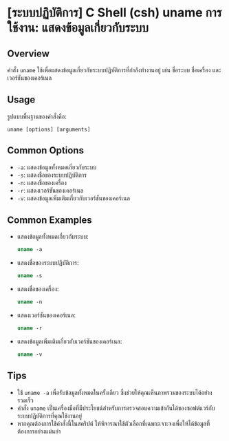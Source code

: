 # [ระบบปฏิบัติการ] C Shell (csh) uname การใช้งาน: แสดงข้อมูลเกี่ยวกับระบบ

## Overview
คำสั่ง `uname` ใช้เพื่อแสดงข้อมูลเกี่ยวกับระบบปฏิบัติการที่กำลังทำงานอยู่ เช่น ชื่อระบบ ชื่อเครื่อง และเวอร์ชันของเคอร์เนล

## Usage
รูปแบบพื้นฐานของคำสั่งคือ:
```
uname [options] [arguments]
```

## Common Options
- `-a`: แสดงข้อมูลทั้งหมดเกี่ยวกับระบบ
- `-s`: แสดงชื่อของระบบปฏิบัติการ
- `-n`: แสดงชื่อของเครื่อง
- `-r`: แสดงเวอร์ชันของเคอร์เนล
- `-v`: แสดงข้อมูลเพิ่มเติมเกี่ยวกับเวอร์ชันของเคอร์เนล

## Common Examples
- แสดงข้อมูลทั้งหมดเกี่ยวกับระบบ:
  ```csh
  uname -a
  ```

- แสดงชื่อของระบบปฏิบัติการ:
  ```csh
  uname -s
  ```

- แสดงชื่อของเครื่อง:
  ```csh
  uname -n
  ```

- แสดงเวอร์ชันของเคอร์เนล:
  ```csh
  uname -r
  ```

- แสดงข้อมูลเพิ่มเติมเกี่ยวกับเวอร์ชันของเคอร์เนล:
  ```csh
  uname -v
  ```

## Tips
- ใช้ `uname -a` เพื่อรับข้อมูลทั้งหมดในครั้งเดียว ซึ่งช่วยให้คุณเห็นภาพรวมของระบบได้อย่างรวดเร็ว
- คำสั่ง `uname` เป็นเครื่องมือที่มีประโยชน์สำหรับการตรวจสอบความเข้ากันได้ของซอฟต์แวร์กับระบบปฏิบัติการที่คุณใช้งานอยู่
- หากคุณต้องการใช้คำสั่งนี้ในสคริปต์ ให้พิจารณาใช้ตัวเลือกที่เฉพาะเจาะจงเพื่อให้ได้ข้อมูลที่ต้องการอย่างแม่นยำ